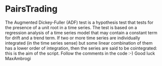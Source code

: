 # PairsTrading
The Augmented Dickey-Fuller (ADF) test is a hypothesis test that tests for the presence of a unit root in a time series. 
The test is based on a regression analysis of a time series model that may contain a constant term for drift and a trend term. 
If two or more time series are individually integrated (in the time series sense) but some linear combination of them has a lower order of integration, then the series are said to be cointegrated: this is the aim of the script.
Follow the comments in the code :-)
Good luck
MaxAmbrogi
